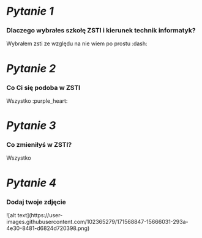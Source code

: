 # ***Pytanie 1***
<h3>Dlaczego wybrałes szkołę ZSTI i kierunek technik informatyk?</h3>
Wybrałem zsti ze względu na nie wiem po prostu :dash:

# ***Pytanie 2***
<h3>Co Ci się podoba w ZSTI</h3>
Wszystko :purple_heart:

# ***Pytanie 3***
<h3>Co zmieniłyś w ZSTI?</h3>
Wszystko 

# ***Pytanie 4***
<h3>Dodaj twoje zdjęcie</h3>
![alt text](https://user-images.githubusercontent.com/102365279/171568847-15666031-293a-4e30-8481-d6824d720398.png)
